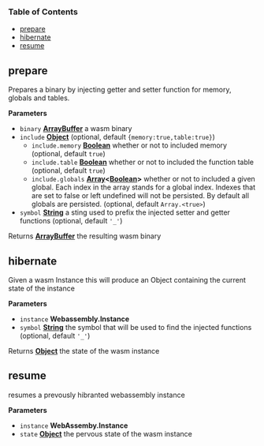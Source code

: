 <!-- Generated by documentation.js. Update this documentation by updating the source code. -->

### Table of Contents

-   [prepare][1]
-   [hibernate][2]
-   [resume][3]

## prepare

Prepares a binary by injecting getter and setter function for memory, globals and tables.

**Parameters**

-   `binary` **[ArrayBuffer][4]** a wasm binary
-   `include` **[Object][5]**  (optional, default `{memory:true,table:true}`)
    -   `include.memory` **[Boolean][6]** whether or not to included memory (optional, default `true`)
    -   `include.table` **[Boolean][6]** whether or not to included the function table (optional, default `true`)
    -   `include.globals` **[Array][7]&lt;[Boolean][6]>** whether or not to
        included a given global. Each index in the array stands for a global index.
        Indexes that are set to false or left undefined will not be persisted. By
        default all globals are persisted. (optional, default `Array.<true>`)
-   `symbol` **[String][8]** a sting used to prefix the injected setter and getter functions (optional, default `'_'`)

Returns **[ArrayBuffer][4]** the resulting wasm binary

## hibernate

Given a wasm Instance this will produce an Object containing the current state of
the instance

**Parameters**

-   `instance` **Webassembly.Instance** 
-   `symbol` **[String][8]** the symbol that will be used to find the injected functions (optional, default `'_'`)

Returns **[Object][5]** the state of the wasm instance

## resume

resumes a prevously hibranted webassembly instance

**Parameters**

-   `instance` **WebAssemby.Instance** 
-   `state` **[Object][5]** the pervous state of the wasm instance

[1]: #prepare

[2]: #hibernate

[3]: #resume

[4]: https://developer.mozilla.org/docs/Web/JavaScript/Reference/Global_Objects/ArrayBuffer

[5]: https://developer.mozilla.org/docs/Web/JavaScript/Reference/Global_Objects/Object

[6]: https://developer.mozilla.org/docs/Web/JavaScript/Reference/Global_Objects/Boolean

[7]: https://developer.mozilla.org/docs/Web/JavaScript/Reference/Global_Objects/Array

[8]: https://developer.mozilla.org/docs/Web/JavaScript/Reference/Global_Objects/String
